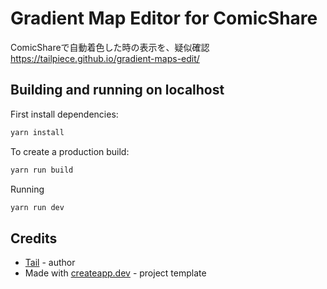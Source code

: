 # Gradient Map Editor for ComicShare

ComicShareで自動着色した時の表示を、疑似確認  
https://tailpiece.github.io/gradient-maps-edit/

## Building and running on localhost

First install dependencies:

```sh
yarn install
```

To create a production build:

```sh
yarn run build
```

Running

```sh
yarn run dev
```

## Credits

- [Tail](https://tailpiece.dev/) - author
- Made with [createapp.dev](https://createapp.dev/) - project template
